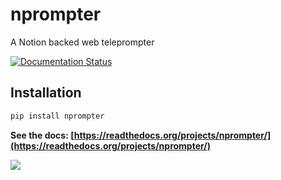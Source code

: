 nprompter
=========

A Notion backed web teleprompter

[![Documentation Status](https://readthedocs.org/projects/nprompter/badge/?version=latest)](https://nprompter.readthedocs.io/en/latest/?badge=latest) 

## Installation  

```bash
pip install nprompter
```

**See the docs: [https://readthedocs.org/projects/nprompter/](https://readthedocs.org/projects/nprompter/)**

![](https://media.giphy.com/media/jioUQ1Jus86xwa2EBw/giphy.gif)
